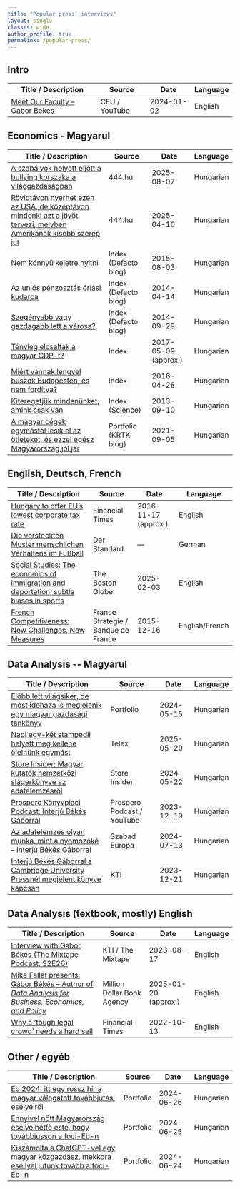 ```yaml
---
title: "Popular press, interviews"
layout: single               
classes: wide                
author_profile: true
permalink: /popular-press/
---
```



## Intro

| Title / Description | Source | Date | Language |
|----------------------|--------|------|----------|
| [Meet Our Faculty – Gabor Bekes](https://www.youtube.com/watch) | CEU / YouTube | 2024-01-02 | English |


## Economics - Magyarul

| Title / Description | Source | Date | Language |
|----------------------|--------|------|----------|
| [A szabályok helyett eljött a bullying korszaka a világgazdaságban](https://444.hu/2025/08/07/a-szabalyok-helyett-eljott-a-bullying-korszaka-a-vilaggazdasagban) | 444.hu | 2025-08-07 | Hungarian |
| [Rövidtávon nyerhet ezen az USA, de középtávon mindenki azt a jövőt tervezi, melyben Amerikának kisebb szerep jut](https://444.hu/2025/04/10/rovidtavon-nyerhet-ezen-az-usa-de-kozeptavon-mindenki-azt-a-jovot-tervezi-melyben-amerikanak-kisebb-szerep-jut) | 444.hu | 2025-04-10 | Hungarian |
| [Nem könnyű keletre nyitni](https://index.hu/gazdasag/defacto/2015/08/03/nem_konnyu_eltavolodni_a_nyugattol/) | Index (Defacto blog) | 2015-08-03 | Hungarian |
| [Az uniós pénzosztás óriási kudarca](https://index.hu/gazdasag/defacto/2014/04/14/ez_unios_tagsagunk_legnagyobb_kudarca/) | Index (Defacto blog) | 2014-04-14 | Hungarian |
| [Szegényebb vagy gazdagabb lett a városa?](https://index.hu/gazdasag/defacto/2014/09/29/nezze_meg_hogy_gazdagodott_a_varosa/) | Index (Defacto blog) | 2014-09-29 | Hungarian |
| [Tényleg elcsalták a magyar GDP-t?](https://index.hu/gazdasag/2017/03/03/gdp_kulkereskedelem_tukorstatisztika_maximilian_gebhardt/) | Index | 2017-05-09 (approx.) | Hungarian |
| [Miért vannak lengyel buszok Budapesten, és nem fordítva?](https://index.hu/gazdasag/2016/04/28/ezert_vannak_lengyel_buszok_budapesten_es_nem_magyar_buszok_a_lengyeleknel/) | Index | 2016-04-28 | Hungarian |
| [Kiteregetjük mindenünket, amink csak van](https://index.hu/tudomany/2013/09/10/nagyobb_az_adat/) | Index (Science) | 2013-09-10 | Hungarian |
| [A magyar cégek egymástól lesik el az ötleteket, és ezzel egész Magyarország jól jár](https://www.portfolio.hu/krtk/20210905/a-magyar-cegek-egymastol-lesik-el-az-otleteket-es-ezzel-egesz-magyarorszag-jol-jar-498918)                | Portfolio (KRTK blog) | 2021-09-05 | Hungarian |


## English, Deutsch, French

| Title / Description | Source | Date | Language |
|----------------------|--------|------|----------|
| [Hungary to offer EU’s lowest corporate tax rate](https://www.ft.com/content/302fa4b4-acda-11e6-9cb3-bb8207902122) | Financial Times | 2016-11-17 (approx.) | English |
| [Die versteckten Muster menschlichen Verhaltens im Fußball](http://derstandard.at/consent/tcf/story/3000000264636/die-versteckten-muster-menschlichen-verhaltens-im-fussball) | Der Standard | — | German |
| [Social Studies: The economics of immigration and deportation; subtle biases in sports](https://www.bostonglobe.com/2025/02/03/opinion/social-studies-economics-immigration-deportation-subtle-biases-sports/) | The Boston Globe | 2025-02-03 | English |
| [French Competitiveness: New Challenges, New Measures](https://www.strategie-plan.gouv.fr/en/french-competitiveness-new-challenges-new-measures) | France Stratégie / Banque de France | 2015-12-16 | English/French |

## Data Analysis -- Magyarul


| Title / Description | Source | Date | Language |
|----------------------|--------|------|----------|
| [Előbb lett világsiker, de most idehaza is megjelenik egy magyar gazdasági tankönyv](https://www.portfolio.hu/gazdasag/20240515/elobb-lett-vilagsiker-de-most-idehaza-is-megjelenik-egy-magyar-gazdasagi-tankonyv-686139)              | Portfolio             | 2024-05-15 | Hungarian |
| [Napi egy-két stampedli helyett meg kellene ölelnünk egymást](https://telex.hu/video/2025/05/21/schwab-richard-belgyogyasz-bekes-gabor-kozgazdasz-tudomany-kutatas-egeszsegugy-video-interju) | Telex | 2025-05-20 | Hungarian |
| [Store Insider: Magyar kutatók nemzetközi slágerkönyve az adatelemzésről](https://storeinsider.hu/cikk/magyar-kutatok-nemzetkozi-slagerkonyve-az-adatelemzesrol) | Store Insider | 2024-05-22 | Hungarian |
| [Prospero Könyvpiaci Podcast: Interjú Békés Gáborral](https://www.youtube.com/watch) | Prospero Podcast / YouTube | 2023-12-19 | Hungarian |
| [Az adatelemzés olyan munka, mint a nyomozóké – interjú Békés Gáborral](https://www.szabadeuropa.hu/a/adatelemzes-bekes-gabor-interju/33020517.html) | Szabad Európa | 2024-07-13 | Hungarian |
| [Interjú Békés Gáborral a Cambridge University Pressnél megjelent könyve kapcsán](https://kti.krtk.hu/hirek/hirek-2/interju-bekes-gaborral-a-cambridge-university-pressnel-megjelent-konyve-kapcsan/) | KTI | 2023-12-21 | Hungarian |

## Data Analysis (textbook, mostly) English

| Title / Description | Source | Date | Language |
|----------------------|--------|------|----------|
| [Interview with Gábor Békés (The Mixtape Podcast, S2E26)](https://kti.krtk.hu/en/news/news-2/interview-with-gabor-bekes-international-economist-and-author-at-ceu/) | KTI / The Mixtape | 2023-08-17 | English |
| [Mike Fallat presents: Gábor Békés – Author of *Data Analysis for Business, Economics, and Policy*](https://blog.milliondollarbookagency.com/gabor-bekes-author-of-data-analysis-for-business-economics-and-policy/) | Million Dollar Book Agency | 2025-01-20 (approx.) | English |
| [Why a ‘tough legal crowd’ needs a hard sell](https://www.ft.com/content/8444096b-d7fd-42b9-b7f2-b5094a26fcc9) | Financial Times | 2022-10-13 | English |



## Other / egyéb

| Title / Description | Source | Date | Language |
|----------------------|--------|------|----------|
| [Eb 2024: itt egy rossz hír a magyar válogatott továbbjutási esélyeiről](https://www.portfolio.hu/gazdasag/20240626/eb-2024-itt-egy-rossz-hir-a-magyar-valogatott-tovabbjutasi-eselyeirol-694857)                                      | Portfolio             | 2024-06-26 | Hungarian |
| [Ennyivel nőtt Magyarország esélye hétfő este, hogy továbbjusson a foci-Eb-n](https://www.portfolio.hu/gazdasag/20240625/ennyivel-nott-magyarorszag-eselye-hetfo-este-hogy-tovabbjusson-a-foci-eb-n-694517)                            | Portfolio             | 2024-06-25 | Hungarian |
| [Kiszámolta a ChatGPT-vel egy magyar közgazdász, mekkora eséllyel jutunk tovább a foci-Eb-n](https://www.portfolio.hu/uzlet/20240624/kiszamolta-a-chatgpt-vel-egy-magyar-kozgazdasz-mekkora-esellyel-jutunk-tovabb-a-foci-eb-n-694351) | Portfolio             | 2024-06-24 | Hungarian |
